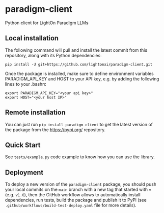 # paradigm-client

Python client for LightOn Paradigm LLMs

## Local installation

The following command will pull and install the latest commit from this repository, along with its Python dependencies:
```
pip install -U git+https://github.com/lightonai/paradigm-client.git
```

Once the package is installed, make sure to define environment variables PARADIGM_API_KEY and HOST to your API key, e.g. by adding the following lines to your .bashrc

```
export PARADIGM_API_KEY="<your api key>"
export HOST="<your host IP>"
```

## Remote installation

You can just run `pip install paradigm-client` to get the latest version of the package from the https://pypi.org/ repository.

## Quick Start

See `tests/example.py` code example to know how you can use the library.

## Deployment

To deploy a new version of the `paradigm-client` package, you should push your local commits on the `main` branch with a new tag that started with `v` (e.g. `v1.0`),
then the GitHub workflow allows to automatically install dependencies, run tests, build the package and publish it to PyPI (see `.github/workflows/build-test-deploy.yaml` file for more details).


